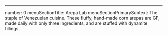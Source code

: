---
number: 0
menuSectionTitle: Arepa Lab
menuSectionPrimarySubtext: The staple of Venezuelan cuisine. These fluffy, hand-made corn arepas are GF, made daily with only three ingredients, and are stuffed with dynamite fillings.